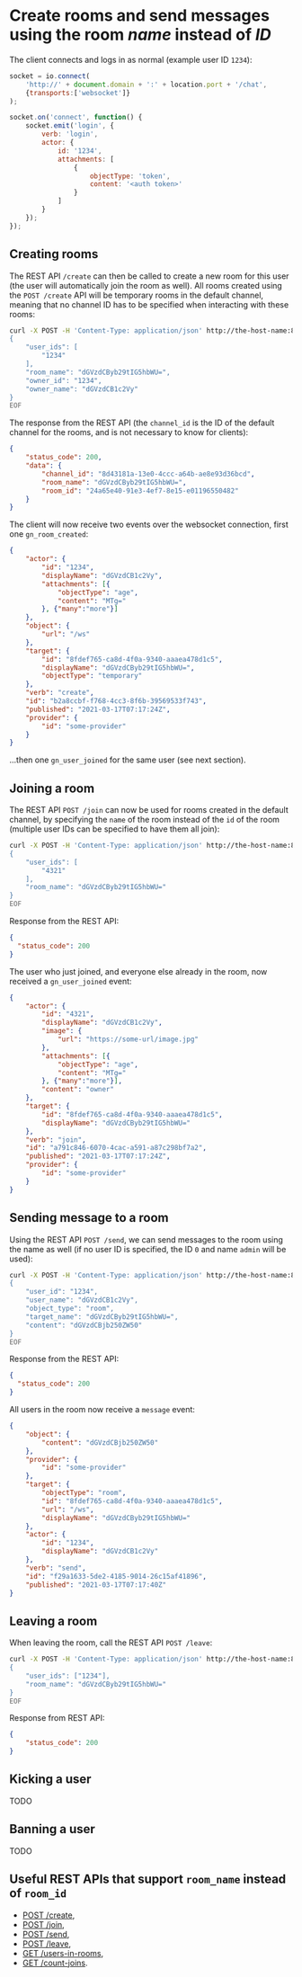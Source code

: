 # Create rooms and send messages using the room _name_ instead of _ID_

The client connects and logs in as normal (example user ID `1234`):

```javascript
socket = io.connect(
    'http://' + document.domain + ':' + location.port + '/chat', 
    {transports:['websocket']}
);

socket.on('connect', function() {
    socket.emit('login', {
        verb: 'login',
        actor: {
            id: '1234',
            attachments: [
                {
                    objectType: 'token',
                    content: '<auth token>'
                }
            ]
        }
    });
});
```

## Creating rooms

The REST API `/create` can then be called to create a new room for this user (the user will automatically 
join the room as well). All rooms created using the `POST /create` API will be temporary rooms in the 
default channel, meaning that no channel ID has to be specified when interacting with these rooms:

```sh
curl -X POST -H 'Content-Type: application/json' http://the-host-name:8080/create -d @- << EOF
{
    "user_ids": [
        "1234"
    ],
    "room_name": "dGVzdCByb29tIG5hbWU=",
    "owner_id": "1234",
    "owner_name": "dGVzdCB1c2Vy"
}
EOF
```

The response from the REST API (the `channel_id` is the ID of the default channel for the rooms, 
and is not necessary to know for clients):

```json
{
	"status_code": 200,
	"data": {
		"channel_id": "8d43181a-13e0-4ccc-a64b-ae8e93d36bcd",
		"room_name": "dGVzdCByb29tIG5hbWU=",
		"room_id": "24a65e40-91e3-4ef7-8e15-e01196550482"
	}
}
```

The client will now receive two events over the websocket connection, first one `gn_room_created`:

```json
{
	"actor": {
		"id": "1234",
		"displayName": "dGVzdCB1c2Vy",
		"attachments": [{
			"objectType": "age",
			"content": "MTg="
		}, {"many":"more"}]
	},
	"object": {
		"url": "/ws"
	},
	"target": {
		"id": "8fdef765-ca8d-4f0a-9340-aaaea478d1c5",
		"displayName": "dGVzdCByb29tIG5hbWU=",
		"objectType": "temporary"
	},
	"verb": "create",
	"id": "b2a8ccbf-f768-4cc3-8f6b-39569533f743",
	"published": "2021-03-17T07:17:24Z",
	"provider": {
		"id": "some-provider"
	}
}
```

...then one `gn_user_joined` for the same user (see next section).

## Joining a room

The REST API `POST /join` can now be used for rooms created in the default channel, by 
specifying the `name` of the room instead of the `id` of the room (multiple user IDs 
can be specified to have them all join):

```sh
curl -X POST -H 'Content-Type: application/json' http://the-host-name:8080/join -d @- << EOF
{
    "user_ids": [
        "4321"
    ],
    "room_name": "dGVzdCByb29tIG5hbWU="
}
EOF
```

Response from the REST API:

```json
{
  "status_code": 200
}
```

The user who just joined, and everyone else already in the room, now received a `gn_user_joined` event:

```json
{
	"actor": {
		"id": "4321",
		"displayName": "dGVzdCB1c2Vy",
		"image": {
			"url": "https://some-url/image.jpg"
		},
		"attachments": [{
			"objectType": "age",
			"content": "MTg="
		}, {"many":"more"}],
		"content": "owner"
	},
	"target": {
		"id": "8fdef765-ca8d-4f0a-9340-aaaea478d1c5",
		"displayName": "dGVzdCByb29tIG5hbWU="
	},
	"verb": "join",
	"id": "a791c846-6070-4cac-a591-a87c298bf7a2",
	"published": "2021-03-17T07:17:24Z",
	"provider": {
		"id": "some-provider"
	}
}
```

## Sending message to a room

Using the REST API `POST /send`, we can send messages to the room using the name as 
well (if no user ID is specified, the ID `0` and name `admin` will be used):

```sh
curl -X POST -H 'Content-Type: application/json' http://the-host-name:8080/send -d @- << EOF
{
    "user_id": "1234",
    "user_name": "dGVzdCB1c2Vy",
	"object_type": "room",
	"target_name": "dGVzdCByb29tIG5hbWU=",
	"content": "dGVzdCBjb250ZW50"
}
EOF
```

Response from the REST API:

```json
{
  "status_code": 200
}
```

All users in the room now receive a `message` event:

```json
{
	"object": {
		"content": "dGVzdCBjb250ZW50"
	},
	"provider": {
		"id": "some-provider"
	},
	"target": {
		"objectType": "room",
		"id": "8fdef765-ca8d-4f0a-9340-aaaea478d1c5",
		"url": "/ws",
		"displayName": "dGVzdCByb29tIG5hbWU="
	},
	"actor": {
		"id": "1234",
		"displayName": "dGVzdCB1c2Vy"
	},
	"verb": "send",
	"id": "f29a1633-5de2-4185-9014-26c15af41896",
	"published": "2021-03-17T07:17:40Z"
}
```

## Leaving a room

When leaving the room, call the REST API `POST /leave`:

```sh
curl -X POST -H 'Content-Type: application/json' http://the-host-name:8080/leave -d @- << EOF
{
    "user_ids": ["1234"],
	"room_name": "dGVzdCByb29tIG5hbWU="
}
EOF
```

Response from REST API:

```json
{
    "status_code": 200
}
```

## Kicking a user

TODO

## Banning a user

TODO

## Useful REST APIs that support `room_name` instead of `room_id`

* [POST /create](rest.md#post-create),
* [POST /join](rest.md#post-join),
* [POST /send](rest.md#post-send),
* [POST /leave](rest.md#post-leave),
* [GET /users-in-rooms](rest.md#get-users-in-rooms),
* [GET /count-joins](rest.md#get-count-joins).
